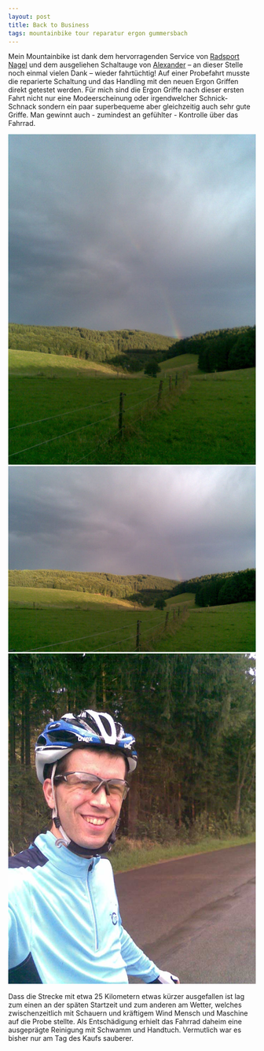 ```yaml
---
layout: post
title: Back to Business
tags: mountainbike tour reparatur ergon gummersbach
---
```


Mein Mountainbike ist dank dem hervorragenden Service von [Radsport Nagel](http://www.radsport-nagel.de) und dem ausgeliehen Schaltauge von [Alexander](http://www.kuwap.de) – an dieser Stelle noch einmal vielen Dank – wieder fahrtüchtig! Auf einer Probefahrt musste die reparierte Schaltung und das Handling mit den neuen Ergon Griffen direkt getestet werden. Für mich sind die Ergon Griffe nach dieser ersten Fahrt nicht nur eine Modeerscheinung oder irgendwelcher Schnick-Schnack sondern ein paar superbequeme aber gleichzeitig auch sehr gute Griffe. Man gewinnt auch - zumindest an gefühlter - Kontrolle über das Fahrrad.

![Regenbogen über der Aggertalsperre](/images/2008-08-14/01.jpg)
![Regenbogen über der Aggertalsperre](/images/2008-08-14/02.jpg)
![Selbstportrait unterwegs](/images/2008-08-14/03.jpg)

Dass die Strecke mit etwa 25 Kilometern etwas kürzer ausgefallen ist lag zum einen an der späten Startzeit und zum anderen am Wetter, welches zwischenzeitlich mit Schauern und kräftigem Wind Mensch und Maschine auf die Probe stellte. Als Entschädigung erhielt das Fahrrad daheim eine ausgeprägte Reinigung mit Schwamm und Handtuch. Vermutlich war es bisher nur am Tag des Kaufs sauberer.
